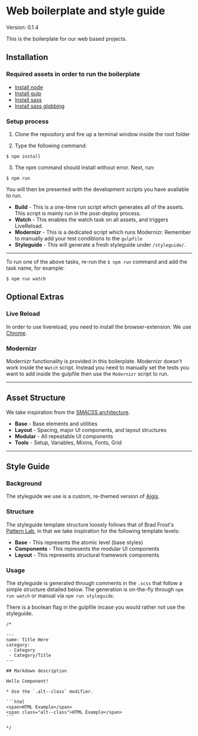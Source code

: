 # Web boilerplate and style guide

Version: 0.1.4

This is the boilerplate for our web based projects.

## **Installation**

### Required assets in order to run the boilerplate

- [Install node](http://nodejs.org/download/)
- [Install gulp](https://github.com/gulpjs/gulp/blob/master/docs/getting-started.md)
- [Install sass](http://sass-lang.com/install)
- [Install sass globbing](https://github.com/chriseppstein/sass-globbing)

### Setup process

1. Clone the repository and fire up a terminal window inside the root folder

2. Type the following command:

```
$ npm install
```
3. The npm command should install without error. Next, run:

```
$ npm run
```
You will then be presented with the development scripts you have available to run.

* **Build** - This is a one-time run script which generates all of the assets. This script is mainly run in the post-deploy process.
* **Watch** - This enables the watch task on all assets, and triggers LiveReload.
* **Modernizr** - This is a dedicated script which runs Modernizr. Remember to manually add your test conditiions to the `gulpfile`
* **Styleguide** - This will generate a fresh styleguide under `/styleguide/`.

---

To run one of the above tasks, re-run the `$ npm run` command and add the task name, for example:

```
$ npm run watch
```

## **Optional Extras**

### Live Reload

In order to use livereload, you need to install the browser-extension. We use [Chrome](https://chrome.google.com/webstore/detail/livereload/jnihajbhpnppcggbcgedagnkighmdlei?hl=en).

### Modernizr

Modernizr functionality is provided in this boilerplate. Modernizr doesn't work inside the `Watch` script. Instead you need to manually set the tests you want to add inside the gulpfile then use the `Modernizr` script to run.

---

## **Asset Structure**

We take inspiration from the [SMACSS architecture](https://smacss.com/).

- **Base** - Base elements and utilities
- **Layout** - Spacing, major UI components, and layout structures
- **Modular** - All repeatable UI components
- **Tools** - Setup, Variables, Mixins, Fonts, Grid

---

## **Style Guide**

### Background

The styleguide we use is a custom, re-themed version of [Aigis](https://pxgrid.github.io/aigis/).

### Structure

The styleguide template structure loosely follows that of Brad Frost's [Pattern Lab](http://patternlab.io/about.html), in that we take inspiration for the following template levels:

- **Base** - This represents the atomic level (base styles)
- **Components** - This represents the modular UI components
- **Layout** - This represents structural framework components

### Usage

The styleguide is generated through comments in the `.scss` that follow a simple structure detailed below. The generation is on-the-fly through `npm run watch` or manual via `npm run styleguide`.

There is a boolean flag in the gulpfile incase you would rather not use the styleguide.

~~~
/*

---
name: Title Here
category:
 - Category
 - Category/Title
---

## Markdown description

Hello Component!

* Use the `.alt--class` modifier.

```html
<span>HTML Example</span>
<span class="alt--class">HTML Example</span>
```

*/
~~~
